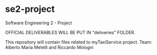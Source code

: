 # se2-project
Software Engineering 2 - Project

OFFICIAL DELIVERABLES WILL BE PUT IN "deliveries" FOLDER.

This repository will contain files related to myTaxiService project.
Team: Alberto Maria Metelli and Riccardo Mologni
